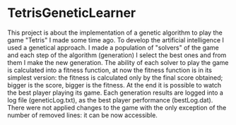 # TetrisGeneticLearner
This project is about the implementation of a genetic algorithm to play the game "Tetris" I made some time ago. To develop the artificial intelligence I used a genetical approach. I made a population of "solvers" of the game and each step of the algorithm (generation) I select the best ones and from them I make the new generation. The ability of each solver to play the game is calculated into a fitness function, at now the fitness function is in its simplest version: the fitness is calculated only by the final score obtained; bigger is the score, bigger is the fitness. At the end it is possible to watch the best player playing its game. Each generation results are logged into a log file (geneticLog.txt), as the best player performance (bestLog.dat). There were not applied changes to the game with the only exception of the number of removed lines: it can be now accessible.
